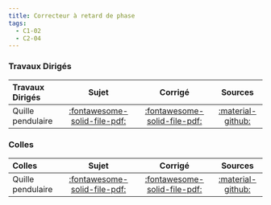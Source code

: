 ```yaml
---
title: Correcteur à retard de phase 
tags:
  - C1-02
  - C2-04
---
```




### Travaux Dirigés 
 
| Travaux Dirigés | Sujet | Corrigé | Sources  | 
| :-------------- | :---: | :-----: | :------: | 
| Quille pendulaire | [:fontawesome-solid-file-pdf:](https://github.com/xpessoles/ALL_PDF/blob/main/PDF/Cy_03_01_TD_RP_01_Quille_Sujet.pdf) | [:fontawesome-solid-file-pdf:](https://github.com/xpessoles/ALL_PDF/blob/main/PDF/Cy_03_01_TD_RP_01_Quille_Corrige.pdf) | [:material-github:](https://github.com/xpessoles/PSI_Cy_03_ConceptionCommande/tree/main/Chapitre_01_Correction/Cy_03_01_TD_RP_01_Quille) | 

### Colles 
 
| Colles | Sujet | Corrigé | Sources  | 
| :-------------- | :---: | :-----: | :------: | 
| Quille pendulaire | [:fontawesome-solid-file-pdf:](https://github.com/xpessoles/ALL_PDF/blob/main/PDF/Cy_03_01_Colle_RP_01_Quille_Sujet.pdf) | [:fontawesome-solid-file-pdf:](https://github.com/xpessoles/ALL_PDF/blob/main/PDF/Cy_03_01_Colle_RP_01_Quille_Corrige.pdf) | [:material-github:](https://github.com/xpessoles/PSI_Cy_03_ConceptionCommande/tree/main/Chapitre_01_Correction/Cy_03_01_Colle_RP_01_Quille) | 


